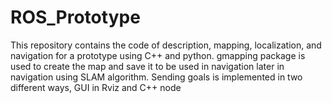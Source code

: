 # ROS_Prototype
This repository contains the code of description, mapping, localization, and navigation for a prototype using C++ and python. gmapping package is used to create the map and save it to be used in navigation later in navigation using SLAM algorithm. Sending goals is implemented in two different ways, GUI in Rviz and C++ node 
